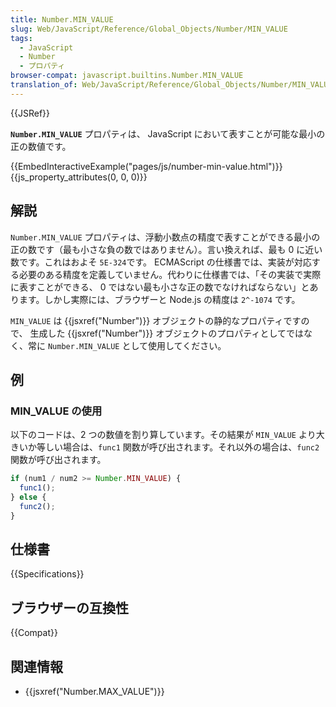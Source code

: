 ```yaml
---
title: Number.MIN_VALUE
slug: Web/JavaScript/Reference/Global_Objects/Number/MIN_VALUE
tags:
  - JavaScript
  - Number
  - プロパティ
browser-compat: javascript.builtins.Number.MIN_VALUE
translation_of: Web/JavaScript/Reference/Global_Objects/Number/MIN_VALUE
---
```

{{JSRef}}

**`Number.MIN_VALUE`** プロパティは、 JavaScript において表すことが可能な最小の正の数値です。

{{EmbedInteractiveExample("pages/js/number-min-value.html")}}{{js_property_attributes(0, 0, 0)}}

## 解説

`Number.MIN_VALUE` プロパティは、浮動小数点の精度で表すことができる最小の正の数です（最も小さな負の数ではありません）。言い換えれば、最も 0 に近い数です。これはおよそ `5E-324`です。 ECMAScript の仕様書では、実装が対応する必要のある精度を定義していません。代わりに仕様書では、「その実装で実際に表すことができる、 0 ではない最も小さな正の数でなければならない」とあります。しかし実際には、ブラウザーと Node.js の精度は `2^-1074` です。

`MIN_VALUE` は {{jsxref("Number")}} オブジェクトの静的なプロパティですので、 生成した {{jsxref("Number")}} オブジェクトのプロパティとしてではなく、常に `Number.MIN_VALUE` として使用してください。

## 例

### MIN_VALUE の使用

以下のコードは、2 つの数値を割り算しています。その結果が `MIN_VALUE` より大きいか等しい場合は、`func1` 関数が呼び出されます。それ以外の場合は、`func2` 関数が呼び出されます。

```js
if (num1 / num2 >= Number.MIN_VALUE) {
  func1();
} else {
  func2();
}
```

## 仕様書

{{Specifications}}

## ブラウザーの互換性

{{Compat}}

## 関連情報

- {{jsxref("Number.MAX_VALUE")}}
